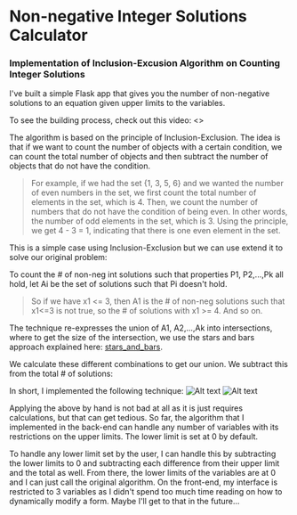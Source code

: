 # Non-negative Integer Solutions Calculator
### Implementation of Inclusion-Excusion Algorithm on Counting Integer Solutions

I've built a simple Flask app that gives you the number of non-negative solutions to an equation given upper limits to the variables.

To see the building process, check out this video: <>

The algorithm is based on the principle of Inclusion-Exclusion. The idea is that if we want to count the number of objects with a certain condition, 
we can count the total number of objects and then subtract the number of objects that do not have the condition.

>For example, if we had the set {1, 3, 5, 6} and we wanted the number of even numbers in the set, we first count the total number of elements
in the set, which is 4. Then, we count the number of numbers that do not have the condition of being even. In other words, the number 
of odd elements in the set, which is 3. Using the principle, we get 4 - 3 = 1, indicating that there is one even element in the set.

This is a simple case using Inclusion-Exclusion but we can use extend it to solve our original problem:

To count the # of non-neg int solutions such that properties P1, P2,...,Pk all hold,
let Ai be the set of solutions such that Pi doesn't hold.

>So if we have x1 <= 3, then A1 is the # of non-neg solutions such that x1<=3 is not true, so the # of solutions with x1 >= 4. And so on.

The technique re-expresses the union of A1, A2,...,Ak into intersections, where to get the size of the intersection, we use
the stars and bars approach explained here: [stars_and_bars](https://en.wikipedia.org/wiki/Stars_and_bars_(combinatorics)).

We calculate these different combinations to get our union. We subtract this from the total # of solutions:

In short, I implemented the following technique:
![Alt text](https://i.imgur.com/KmK4nfz.png)
![Alt text](https://i.imgur.com/Lwn0IiR.png)

Applying the above by hand is not bad at all as it is just requires calculations, but that can get tedious. So far, the algorithm that I implemented in the back-end can handle any number of variables with its restrictions on the upper limits. The lower limit is set at 0 by default. 

To handle any lower limit set by the user, I can handle this by subtracting the lower limits to 0 and subtracting each difference from their upper limit and the total as well. From there, the lower limits of the variables are at 0 and I can just call the original algorithm. On the front-end, my interface is restricted to 3 variables as I didn't spend too much time reading on how to dynamically modify a form. Maybe I'll get to that in the future...
